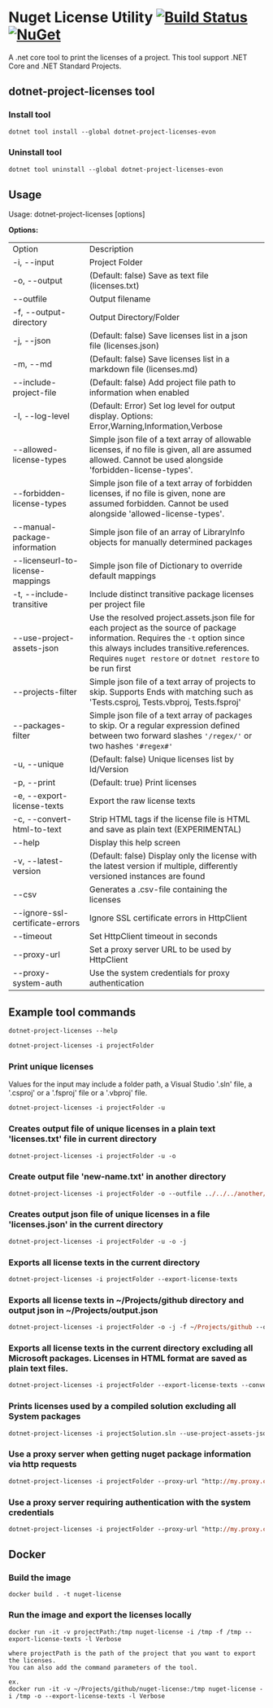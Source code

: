 # Nuget License Utility [![Build Status](https://travis-ci.com/tomchavakis/nuget-license.svg?branch=develop)](https://travis-ci.com/tomchavakis/nuget-license.svg?branch=develop) [![NuGet](https://img.shields.io/nuget/v/dotnet-project-licenses.svg)](https://www.nuget.org/packages/dotnet-project-licenses)


A .net core tool to print the licenses of a project. This tool support .NET Core and .NET Standard Projects.

## dotnet-project-licenses tool

### Install tool

```ps
dotnet tool install --global dotnet-project-licenses-evon

```

### Uninstall tool

```ps
dotnet tool uninstall --global dotnet-project-licenses-evon
```

## Usage

Usage: dotnet-project-licenses [options]

**Options:**
<table>
  <tr><td width="30%">Option</td><td width="70%">Description</td></tr>
  <tr><td> -i, --input </td><td>Project Folder</td></tr>
  <tr><td> -o, --output </td><td>(Default: false) Save as text file (licenses.txt)</td></tr>
  <tr><td> --outfile </td><td>Output filename</td></tr>
  <tr><td> -f, --output-directory </td><td>Output Directory/Folder</td></tr>
  <tr><td> -j, --json </td><td>(Default: false) Save licenses list in a json file (licenses.json)</td></tr>
  <tr><td> -m, --md </td><td>(Default: false) Save licenses list in a markdown file (licenses.md)</td></tr>
  <tr><td> --include-project-file </td><td>(Default: false) Add project file path to information when enabled</td></tr>
  <tr><td> -l, --log-level </td><td>(Default: Error) Set log level for output display. Options: Error,Warning,Information,Verbose</td></tr>
  <tr><td> --allowed-license-types </td><td>Simple json file of a text array of allowable licenses, if no file is given, all are assumed allowed. Cannot be used alongside 'forbidden-license-types'.</td></tr>
  <tr><td> --forbidden-license-types </td><td>Simple json file of a text array of forbidden licenses, if no file is given, none are assumed forbidden. Cannot be used alongside 'allowed-license-types'.</td></tr>
  <tr><td> --manual-package-information</td><td>Simple json file of an array of LibraryInfo objects for manually determined packages</td></tr>
  <tr><td> --licenseurl-to-license-mappings</td><td>Simple json file of Dictionary<string,string> to override default mappings</td></tr>
  <tr><td> -t, --include-transitive </td><td>Include distinct transitive package licenses per project file</td></tr>
  <tr><td> --use-project-assets-json </td><td>Use the resolved project.assets.json file for each project as the source of package information. Requires the <code>-t</code> option since this always includes transitive.references. Requires <code>nuget restore</code> or <code>dotnet restore</code> to be run first</td></tr>
  <tr><td> --projects-filter </td><td>Simple json file of a text array of projects to skip. Supports Ends with matching such as 'Tests.csproj, Tests.vbproj, Tests.fsproj'</td></tr>
  <tr><td> --packages-filter </td><td>Simple json file of a text array of packages to skip. Or a regular expression defined between two forward slashes <code>'/regex/'</code> or two hashes <code>'#regex#'</code></td></tr>
  <tr><td> -u, --unique </td><td>(Default: false) Unique licenses list by Id/Version</td></tr>
  <tr><td> -p, --print </td><td>(Default: true) Print licenses</td></tr>
  <tr><td> -e, --export-license-texts </td><td>Export the raw license texts</td></tr>
  <tr><td> -c, --convert-html-to-text </td><td>Strip HTML tags if the license file is HTML and save as plain text (EXPERIMENTAL)</td></tr>
  <tr><td> --help </td><td>Display this help screen</td></tr>
  <tr><td> -v, --latest-version </td><td>(Default: false) Display only the license with the latest version if multiple, differently versioned instances are found</td></tr>
  <tr><td> --csv </td><td>Generates a .csv-file containing the licenses</td></tr>
  <tr><td> --ignore-ssl-certificate-errors </td><td>Ignore SSL certificate errors in HttpClient</td></tr>
  <tr><td> --timeout </td><td>Set HttpClient timeout in seconds</td></tr>
  <tr><td> --proxy-url </td><td>Set a proxy server URL to be used by HttpClient</td></tr>
  <tr><td> --proxy-system-auth </td><td>Use the system credentials for proxy authentication</td></tr>  
</table>

## Example tool commands

```ps
dotnet-project-licenses --help
```

```ps
dotnet-project-licenses -i projectFolder
```

### Print unique licenses

Values for the input may include a folder path, a Visual Studio '.sln' file, a '.csproj' or a '.fsproj' file or a '.vbproj' file.

```ps
dotnet-project-licenses -i projectFolder -u
```

### Creates output file of unique licenses in a plain text 'licenses.txt' file in current directory

```ps
dotnet-project-licenses -i projectFolder -u -o
```

### Create output file 'new-name.txt' in another directory

```ps
dotnet-project-licenses -i projectFolder -o --outfile ../../../another/folder/new-name.txt
```

### Creates output json file of unique licenses in a file 'licenses.json' in the current directory

```ps
dotnet-project-licenses -i projectFolder -u -o -j
```

### Exports all license texts in the current directory

```ps
dotnet-project-licenses -i projectFolder --export-license-texts
```

### Exports all license texts in ~/Projects/github directory and output json in ~/Projects/output.json

```ps
dotnet-project-licenses -i projectFolder -o -j -f ~/Projects/github --outfile ~/Projects/output.json --export-license-texts
```

### Exports all license texts in the current directory excluding all Microsoft packages. Licenses in HTML format are saved as plain text files.

```ps
dotnet-project-licenses -i projectFolder --export-license-texts --convert-html-to-text --packages-filter '/Microsoft.*/'
```

### Prints licenses used by a compiled solution excluding all System packages
```ps
dotnet-project-licenses -i projectSolution.sln --use-project-assets-json --packages-filter '#System\..*#'
```

### Use a proxy server when getting nuget package information via http requests

```ps
dotnet-project-licenses -i projectFolder --proxy-url "http://my.proxy.com:8080"
```

### Use a proxy server requiring authentication with the system credentials

```ps
dotnet-project-licenses -i projectFolder --proxy-url "http://my.proxy.com:8080" --proxy-system-auth
```


## Docker

### Build the image
```
docker build . -t nuget-license
```
### Run the image and export the licenses locally
```
docker run -it -v projectPath:/tmp nuget-license -i /tmp -f /tmp --export-license-texts -l Verbose

where projectPath is the path of the project that you want to export the licenses. 
You can also add the command parameters of the tool.

ex.
docker run -it -v ~/Projects/github/nuget-license:/tmp nuget-license -i /tmp -o --export-license-texts -l Verbose
```
